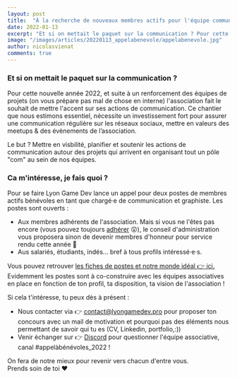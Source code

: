 ```yaml
---
layout: post
title:  "À la recherche de nouveaux membres actifs pour l'équipe communication !"
date: 2022-01-13
excerpt: "Et si on mettait le paquet sur la communication ? Pour cette nouvelle année 2022, et suite à un renforcement des..."
image: "/images/articles/20220113_appelabenevole/appelabenevole.jpg"
author: nicolasvienat
comments: true
---
```


### Et si on mettait le paquet sur la communication ?

Pour cette nouvelle année 2022, et suite à un renforcement des équipes de projets (on vous prépare pas mal de chose en interne) l'association fait le souhait de mettre l'accent sur ses actions de communication. 
Ce chantier que nous estimons essentiel, nécessite un investissement fort pour assurer une communication régulière sur les réseaux sociaux, mettre en valeurs des meetups & des évènements de l’association. 

Le but ? Mettre en visbilité, planifier et soutenir les actions de communication autour des projets qui arrivent en organisant tout un pôle "com" au sein de nos équipes.

### Ca m'intéresse, je fais quoi ?

Pour se faire Lyon Game Dev lance un appel pour deux postes de membres actifs bénévoles en tant que chargé·e de communication et graphiste. 
Les postes sont ouverts :
  - Aux membres adhérents de l'association. Mais si vous ne l'êtes pas encore (vous pouvez toujours [adhérer](http://adhesion.lyongamedev.pro) 😲), le conseil d'administration vous proposera sinon de devenir membres d'honneur pour service rendu cette année 🙌
  - Aus salariés, étudiants, indés... bref à tous profils intéressé·e·s.
  
Vous pouvez retrouver [les fiches de postes et notre monde idéal 👉 ici.](https://docs.google.com/document/d/19rRTzigfITLbvdkkq5MyI-nAK8K_Cn9HOmZ8J67aA6c/edit?usp=sharing)
Evidemment les postes sont à co-construire avec les équipes associatives en place en fonction de ton profil, ta disposition, ta vision de l'association ! 

Si cela t'intéresse, tu peux dès à présent :

  - Nous contacter via 👉 [contact@lyongamedev.pro](mailto:contact@lyongamedev.pro) pour proposer ton concours avec un mail de motivation et pourquoi pas des éléments nous permettant de savoir qui tu es (CV, Linkedin, portfolio,:))
  - Venir échanger sur 👉 [Discord](http://discord.lyongamedev.pro) pour questionner l'équipe associative, canal #appelàbénévoles_2022 !

On fera de notre mieux pour revenir vers chacun d'entre vous.  
Prends soin de toi ❤


